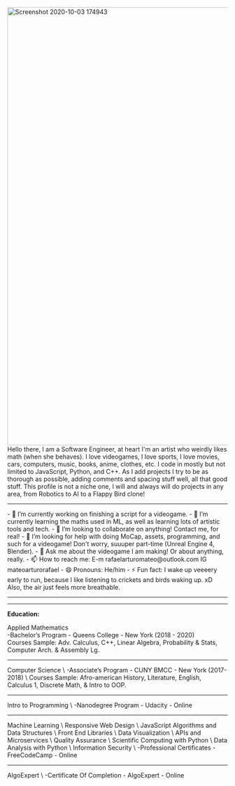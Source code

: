 


<img width="1000" alt="Screenshot 2020-10-03 174943" src="https://user-images.githubusercontent.com/59390571/95002649-6d369080-05a4-11eb-925b-30248d0f745b.png">
 Hello there, I am a Software Engineer, at heart I'm an artist who weirdly likes math (when she behaves). I love videogames, I love sports, I love movies, cars, computers, music, books, anime, clothes, etc. I code in mostly but not limited to JavaScript, Python, and C++. As I add projects I try to be as thorough as possible, adding comments and spacing stuff well, all that good stuff. This profile is not a niche one, I will and always will do projects in any area, from Robotics to AI to a Flappy Bird clone!
<hr>
- 🔭 I’m currently working on finishing a script for a videogame.
- 🌱 I’m currently learning the maths used in ML, as well as learning lots of artistic tools and tech.
- 👯 I’m looking to collaborate on anything! Contact me, for real!
- 🤔 I’m looking for help with doing MoCap, assets, programming, and such for a videogame! Don't worry, suuuper part-time (Unreal Engine 4, Blender).
- 💬 Ask me about the videogame I am making! Or about anything, really. 
- 📫 How to reach me: E-m rafaelarturomateo@outlook.com IG mateoarturorafael
- 😄 Pronouns: He/him
- ⚡ Fun fact: I wake up veeeery early to run, because I like listening to crickets and birds waking up. xD Also, the air just feels more breathable.
<hr>
<hr>
<strong>Education:</strong>

 Applied Mathematics \
-Bachelor’s Program - Queens College - New York (2018 - 2020) \
Courses Sample: Adv. Calculus, C++, Linear Algebra, Probability & Stats, Computer Arch. & Assembly Lg.
<hr>
 Computer Science \
-Associate’s Program - CUNY BMCC - New York (2017-2018) \
Courses Sample: Afro-american History, Literature, English, Calculus 1, Discrete Math, & Intro to OOP.
<hr>
 Intro to Programming \
-Nanodegree Program - Udacity - Online 
<hr>
 Machine Learning \
 Responsive Web Design \
 JavaScript Algorithms and Data Structures \
 Front End Libraries \
 Data Visualization \
 APIs and Microservices \
 Quality Assurance \
 Scientific Computing with Python \
 Data Analysis with Python \
 Information Security \
-Professional Certificates - FreeCodeCamp - Online
<hr>
 AlgoExpert \
-Certificate Of Completion - AlgoExpert - Online
